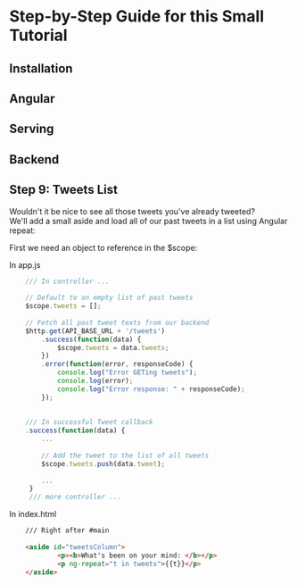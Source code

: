 # Step-by-Step Guide for this Small Tutorial

## Installation
## Angular
## Serving
## Backend
## Step 9: Tweets List
Wouldn't it be nice to see all those tweets you've already tweeted?  
We'll add a small aside and load all of our past tweets in a list using Angular repeat:  

First we need an object to reference in the $scope:  

In app.js
```javascript
    /// In controller ... 
    
    // Default to an empty list of past tweets
    $scope.tweets = [];
    
    // Fetch all past tweet texts from our backend
    $http.get(API_BASE_URL + '/tweets')
        .success(function(data) {
            $scope.tweets = data.tweets;
        })
        .error(function(error, responseCode) {
            console.log("Error GETing tweets");
            console.log(error);
            console.log("Error response: " + responseCode);
        });
        
        
    /// In successful Tweet callback
    .success(function(data) {
        ...
 
        // Add the tweet to the list of all tweets
        $scope.tweets.push(data.tweet);
        
        ...
     }
     /// more controller ...
```

In index.html
```html
    /// Right after #main
    
    <aside id="tweetsColumn">
            <p><b>What's been on your mind: </b></p>
            <p ng-repeat="t in tweets">{{t}}</p>
    </aside>
```